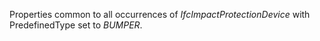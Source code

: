 Properties common to all occurrences of _IfcImpactProtectionDevice_ with PredefinedType set to _BUMPER_.

<!-- end of short definition -->

